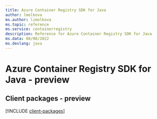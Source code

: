 ```yaml
---
title: Azure Container Registry SDK for Java
author: lmolkova
ms.author: limolkova
ms.topic: reference
ms.service: containerregistry
description: Reference for Azure Container Registry SDK for Java
ms.data: 08/08/2022
ms.devlang: java
---
```

# Azure Container Registry SDK for Java - preview

## Client packages - preview
[!INCLUDE [client-packages](container-registry-client-index.md)]